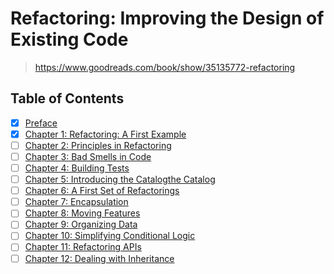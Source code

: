 # Refactoring: Improving the Design of Existing Code

> <https://www.goodreads.com/book/show/35135772-refactoring>

## Table of Contents

- [x] [Preface](00_preface)
- [x] [Chapter 1: Refactoring: A First Example](01_a_first_example)
- [ ] [Chapter 2: Principles in Refactoring](02_principles_in_refactoring)
- [ ] [Chapter 3: Bad Smells in Code](.)
- [ ] [Chapter 4: Building Tests](.)
- [ ] [Chapter 5: Introducing the Catalogthe Catalog](.)
- [ ] [Chapter 6: A First Set of Refactorings](.)
- [ ] [Chapter 7: Encapsulation](.)
- [ ] [Chapter 8: Moving Features](.)
- [ ] [Chapter 9: Organizing Data](.)
- [ ] [Chapter 10: Simplifying Conditional Logic](.)
- [ ] [Chapter 11: Refactoring APIs](.)
- [ ] [Chapter 12: Dealing with Inheritance](.)
